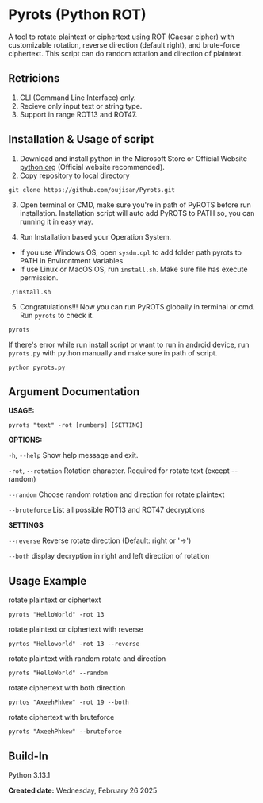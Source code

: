 # Pyrots (Python ROT)
A tool to rotate plaintext or ciphertext using ROT (Caesar cipher) with customizable rotation, reverse direction (default right), and brute-force ciphertext. This script can do random rotation and direction of plaintext.

## Retricions
1. CLI (Command Line Interface) only.
2. Recieve only input text or string type.
3. Support in range ROT13 and ROT47.

## Installation & Usage of script
1. Download and install python in the Microsoft Store or Official Website [python.org](https://www.python.org/downloads/) (Official website recommended).
2. Copy repository to local directory
```
git clone https://github.com/oujisan/Pyrots.git
```
3. Open terminal or CMD, make sure you're in path of PyROTS before run installation. Installation script will auto add PyROTS to PATH so, you can running it in easy way.

4. Run Installation based your Operation System.
- If you use Windows OS, open `sysdm.cpl` to add folder path pyrots to PATH in Environtment Variables.
- If use Linux or MacOS OS, run `install.sh`. Make sure file has execute permission.
```
./install.sh
```
5. Congratulations!!! Now you can run PyROTS globally in terminal or cmd. Run `pyrots` to check it.
```
pyrots
```

If there's error while run install script or want to run in android device, run `pyrots.py` with python manually and make sure in path of script.
```
python pyrots.py
```

## Argument Documentation
**USAGE:** 
```
pyrots "text" -rot [numbers] [SETTING]
```
**OPTIONS:**

`-h`, `--help`       Show help message and exit.

`-rot`, `--rotation` Rotation character. Required for rotate text (except --random)

`--random`           Choose random rotation and direction for rotate plaintext

`--bruteforce`       List all possible ROT13 and ROT47 decryptions

**SETTINGS**

`--reverse`          Reverse rotate direction (Default: right or '→')

`--both`             display decryption in right and left direction of rotation


## Usage Example
rotate plaintext or ciphertext
```
pyrots "HelloWorld" -rot 13
```

rotate plaintext or ciphertext with reverse
```
pyrtos "Helloworld" -rot 13 --reverse
```

rotate plaintext with random rotate and direction
```
pyrots "HelloWorld" --random
```

rotate ciphertext with both direction
```
pyrtos "AxeehPhkew" -rot 19 --both
```

rotate ciphertext with bruteforce
```
pyrots "AxeehPhkew" --bruteforce
```

## Build-In
Python 3.13.1

**Created date:** Wednesday, February 26 2025
